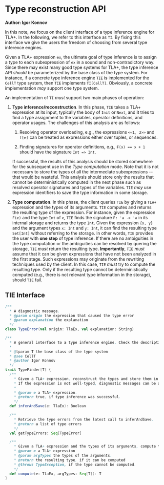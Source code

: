 Type reconstruction API
=======================

**Author: Igor Konnov**

In this note, we focus on the client interface of a type inference engine for TLA+.
In the following, we refer to this interface as ``TI``.
By fixing this interface we give the users the freedom of choosing from several
type inference engines.

Given a TLA+ expression ``ex``, the ultimate goal of type inference is to assign a type
to each subexpression of ``ex`` in a sound and non-contradictory way. Since there may exist
many good type systems for TLA+, the type inference API _should_ be parameterized by the
base class of the type system. For instance, if a concrete type inference engine ``TIE`` is
implemented for the ``CellT`` type system, then ``TIE`` implements ``TI[CellT]``. Obviously,
a concrete implementation _may_ support one type system.

An implementation of ``TI`` _must_ support two main phases of operation:

1. **Type inference/reconstruction**. In this phase, ``TIE`` takes a TLA+ expression
  at its input, typically the body of ``Init`` or ``Next``, and it tries to find a type
  assignment to the variables, operator definitions, and operator usages. The challenges of
  this analysis are as follows:

   1. Resolving operator overloading, e.g., the expressions ``<<1, 2>>`` and ``f[e]``
    can be treated as expressions either over tuples, or sequences.

   1. Finding signatures for operator definitions, e.g., ``F(x) == x + 1`` should have
    the signature ``Int => Int``.

   If successful, the results of this analysis should be stored somewhere for the subsequent use
   in the _Type computation_ mode. Note that it is not necessary to store the types of all the intermediate
   subexpressions -- that would be wasteful. This analysis should store only the results that cannot
   be deterministically computed in the next phase such as resolved operator signatures and types of the variables.
   ``TIE`` _may_ use expression identifiers to save the type information in some storage.

1. **Type computation**. In this phase, the client queries ``TIE`` by giving a ``TLA+`` expression
    and the types of its arguments. ``TIE`` computes and returns the resulting type of the expression.
    For instance, given the expression ``F(e)`` and the type ``Int`` of ``e``, ``TIE`` finds the signature
    ``F: 'a -> 'a`` in its internal storage and returns the type ``Int``. Given the expression ``{x, y}``
    and the argument types ``x: Int`` and ``y: Int``, it can find the resulting type ``Set[Int]`` without
    referring to the storage. In other words, ``TIE`` provides the user with **one step** of type inference.
    If there are no ambiguities in the type computation or the ambiguities can be resolved by quering the storage,
    ``TIE`` _must_ return the resulting type. **Importantly**, ``TIE`` _must_ assume that it can be given expressions
    that have not been analyzed in the first stage. Such expressions may originate from the rewriting techniques
    used by the client. In this case, ``TIE`` _must_ try to compute the resulting type. Only if the resulting type
    cannot be deterministically computed (e.g., there is not relevant type information in the storage),
    should ``TIE`` fail.


## TIE Interface

```scala
/**
  * A diagnostic message.
  * @param origin the expression that caused the type error
  * @param explanation the explanation
  */
class TypeError(val origin: TlaEx, val explanation: String)

/**
  * A general interface to a type inference engine. Check the description in docs/types-api.md.
  *
  * @tparam T the base class of the type system
  * @see CellT
  * @author Igor Konnov
  */
trait TypeFinder[T] {
  /**
    * Given a TLA+ expression, reconstruct the types and store them in an internal storage.
    * If the expression is not well-typed, diagnostic messages can be accessed with getTypeErrors.
    *
    * @param e a TLA+ expression.
    * @return true, if type inference was successful.
    */
  def inferAndSave(e: TlaEx): Boolean

  /**
    * Retrieve the type errors from the latest call to inferAndSave.
    * @return a list of type errors
    */
  val getTypeErrors: Seq[TypeError]

  /**
    * Given a TLA+ expression and the types of its arguments, compute the resulting type, if possible.
    * @param e a TLA+ expression
    * @param argTypes the types of the arguments.
    * @return the resulting type, if it can be computed
    * @throws TypeException, if the type cannot be computed.
    */
  def compute(e: TlaEx, argTypes: Seq[T]): T
}
```







